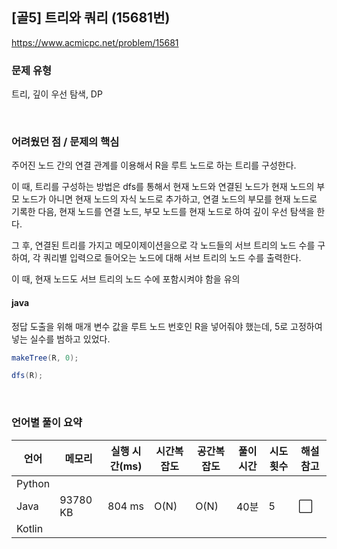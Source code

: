 ## [골5] 트리와 쿼리 (15681번)

https://www.acmicpc.net/problem/15681

### 문제 유형

트리, 깊이 우선 탐색, DP

<br>

### 어려웠던 점 / 문제의 핵심

주어진 노드 간의 연결 관계를 이용해서 R을 루트 노드로 하는 트리를 구성한다.

이 때, 트리를 구성하는 방법은 dfs를 통해서 현재 노드와 연결된 노드가 현재 노드의 부모 노드가 아니면 현재 노드의 자식 노드로 추가하고, 연결 노드의 부모를 현재 노드로 기록한 다음, 현재 노드를 연결 노드, 부모 노드를 현재 노드로 하여 깊이 우선 탐색을 한다.

그 후, 연결된 트리를 가지고 메모이제이션을으로 각 노드들의 서브 트리의 노드 수를 구하여, 각 쿼리별 입력으로 들어오는 노드에 대해 서브 트리의 노드 수를 출력한다.

이 때, 현재 노드도 서브 트리의 노드 수에 포함시켜야 함을 유의

#### java

정답 도출을 위해 매개 변수 값을 루트 노드 번호인 R을 넣어줘야 했는데, 5로 고정하여 넣는 실수를 범하고 있었다.

```java
makeTree(R, 0);

dfs(R);
```

<br>

### 언어별 풀이 요약

| 언어   | 메모리   | 실행 시간(ms) | 시간복잡도 | 공간복잡도 | 풀이 시간 | 시도 횟수 | 해설 참고            |
| ------ | -------- | ------------- | ---------- | ---------- | --------- | --------- | -------------------- |
| Python |          |               |            |            |           |           |                      |
| Java   | 93780 KB | 804 ms        | O(N)       | O(N)       | 40분      | 5         | :white_large_square: |
| Kotlin |          |               |            |            |           |           |                      |



